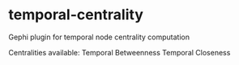 # temporal-centrality
Gephi plugin for temporal node centrality computation

Centralities available:
Temporal Betweenness
Temporal Closeness
